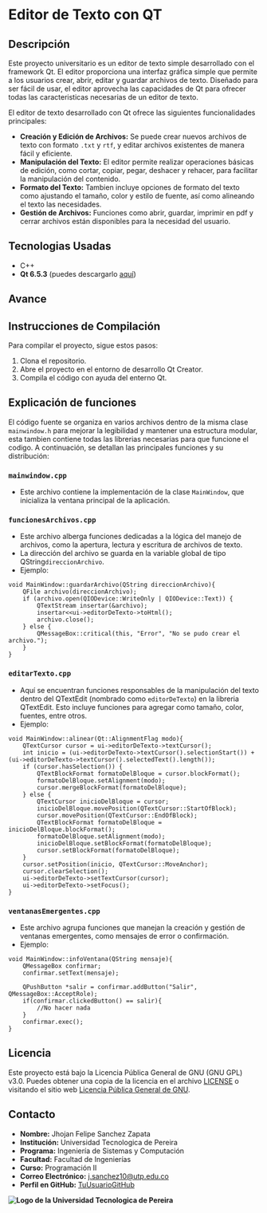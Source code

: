 # Editor de Texto con QT 

## Descripción
Este proyecto universitario es un editor de texto simple desarrollado con el framework Qt. El editor proporciona una interfaz gráfica simple que permite a los usuarios crear, abrir, editar y guardar archivos de texto. Diseñado para ser fácil de usar, el editor aprovecha las capacidades de Qt para ofrecer todas las caracteristicas necesarias de un editor de texto.

El editor de texto desarrollado con Qt ofrece las siguientes funcionalidades principales:

- **Creación y Edición de Archivos:** Se puede crear nuevos archivos de texto con formato `.txt` y `rtf`, y editar archivos existentes de manera fácil y eficiente.
- **Manipulación del Texto:** El editor permite realizar operaciones básicas de edición, como cortar, copiar, pegar, deshacer y rehacer, para facilitar la manipulación del contenido.
- **Formato del Texto:** Tambien incluye opciones de formato del texto como ajustando el tamaño, color y estilo de fuente, así como alineando el texto las necesidades.
- **Gestión de Archivos:** Funciones como abrir, guardar, imprimir en pdf y cerrar archivos están disponibles para la necesidad del usuario.

## Tecnologias Usadas
- C++
- **Qt 6.5.3** (puedes descargarlo [aquí](https://www.qt.io/download-qt-installer-oss?hsCtaTracking=99d9dd4f-5681-48d2-b096-470725510d34%7C074ddad0-fdef-4e53-8aa8-5e8a876d6ab4))
## Avance
<!-- Colocar imganes del proyecto -->

## Instrucciones de Compilación
Para compilar el proyecto, sigue estos pasos:

1. Clona el repositorio.
2. Abre el proyecto en el entorno de desarrollo Qt Creator.
3. Compila el código con ayuda del enterno Qt.

## Explicación de funciones
El código fuente se organiza en varios archivos dentro de la misma clase `mainwindow.h` para mejorar la legibilidad y mantener una estructura modular, esta tambien contiene todas las librerias necesarias para que funcione el codigo. A continuación, se detallan las principales funciones y su distribución:
### `mainwindow.cpp`
- Este archivo contiene la implementación de la clase `MainWindow`, que inicializa la ventana principal de la aplicación.
### `funcionesArchivos.cpp`
- Este archivo alberga funciones dedicadas a la lógica del manejo de archivos, como la apertura, lectura y escritura de archivos de texto.
- La dirección del archivo se guarda en la variable global de tipo QString`direccionArchivo`.
- Ejemplo:
```
void MainWindow::guardarArchivo(QString direccionArchivo){
    QFile archivo(direccionArchivo);
    if (archivo.open(QIODevice::WriteOnly | QIODevice::Text)) {
        QTextStream insertar(&archivo);
        insertar<<ui->editorDeTexto->toHtml();
        archivo.close();
    } else {
        QMessageBox::critical(this, "Error", "No se pudo crear el archivo.");
    }
}
```
### `editarTexto.cpp`
- Aquí se encuentran funciones responsables de la manipulación del texto dentro del QTextEdit (nombrado como `editorDeTexto`) en la libreria QTextEdit. Esto incluye funciones para agregar como tamaño, color, fuentes, entre otros.
- Ejemplo:
```
void MainWindow::alinear(Qt::AlignmentFlag modo){
    QTextCursor cursor = ui->editorDeTexto->textCursor();
    int inicio = (ui->editorDeTexto->textCursor().selectionStart()) + (ui->editorDeTexto->textCursor().selectedText().length());
    if (cursor.hasSelection()) {
        QTextBlockFormat formatoDelBloque = cursor.blockFormat();
        formatoDelBloque.setAlignment(modo);
        cursor.mergeBlockFormat(formatoDelBloque);
    } else {
        QTextCursor inicioDelBloque = cursor;
        inicioDelBloque.movePosition(QTextCursor::StartOfBlock);
        cursor.movePosition(QTextCursor::EndOfBlock);
        QTextBlockFormat formatoDelBloque = inicioDelBloque.blockFormat();
        formatoDelBloque.setAlignment(modo);
        inicioDelBloque.setBlockFormat(formatoDelBloque);
        cursor.setBlockFormat(formatoDelBloque);
    }
    cursor.setPosition(inicio, QTextCursor::MoveAnchor);
    cursor.clearSelection();
    ui->editorDeTexto->setTextCursor(cursor);
    ui->editorDeTexto->setFocus();
}
```

### `ventanasEmergentes.cpp`
- Este archivo agrupa funciones que manejan la creación y gestión de ventanas emergentes, como mensajes de error o confirmación.
- Ejemplo:
```
void MainWindow::infoVentana(QString mensaje){
    QMessageBox confirmar;
    confirmar.setText(mensaje);

    QPushButton *salir = confirmar.addButton("Salir", QMessageBox::AcceptRole);
    if(confirmar.clickedButton() == salir){
        //No hacer nada
    }
    confirmar.exec();
}
```
## Licencia
Este proyecto está bajo la Licencia Pública General de GNU (GNU GPL) v3.0. Puedes obtener una copia de la licencia en el archivo [LICENSE](archivo_licencia) o visitando el sitio web [Licencia Pública General de GNU](https://www.gnu.org/licenses/gpl-3.0.html).
## Contacto
- **Nombre:** Jhojan Felipe Sanchez Zapata
- **Institución:** Universidad Tecnologica de Pereira
- **Programa:** Ingeniería de Sistemas y Computación 
- **Facultad:** Facultad de Ingenierías
- **Curso:** Programación II
- **Correo Electrónico:** [j.sanchez10@utp.edu.co](mailto:j.sanchez10@utp.edu.co)
- **Perfil en GitHub:** [TuUsuarioGitHub](https://github.com/TuUsuarioGitHub)

**![Logo de la Universidad Tecnologica de Pereira](https://upload.wikimedia.org/wikipedia/commons/thumb/2/2c/Logo_U.T.P.png/320px-Logo_U.T.P.png)**

